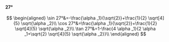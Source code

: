 #### 27°

$$
\begin{aligned}
\sin 27°&=-\frac{\alpha _1}{\sqrt{2}}+\frac{1}{2} \sqrt[4]{5} \sqrt{\alpha _2}\\
\cos 27°&=\frac{\alpha _1}{\sqrt{2}}+\frac{1}{2} \sqrt[4]{5} \sqrt{\alpha _2}\\
\tan 27°&=1-\frac{4 \alpha _1}{2 \alpha _1+\sqrt{2} \sqrt[4]{5} \sqrt{\alpha _2}}\\
\end{aligned}
$$

